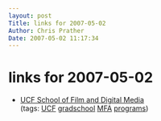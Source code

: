 ```yaml
---
layout: post
Title: links for 2007-05-02  
Author: Chris Prather
Date: 2007-05-02 11:17:34
---
```


# links for 2007-05-02
<ul class="delicious">
	<li>
		<div class="delicious-link"><a href="http://mfa.dm.ucf.edu/index.php">UCF School of Film and Digital Media</a></div>
		<div class="delicious-tags">(tags: <a href="http://del.icio.us/perigrin/UCF">UCF</a> <a href="http://del.icio.us/perigrin/gradschool">gradschool</a> <a href="http://del.icio.us/perigrin/MFA">MFA</a> <a href="http://del.icio.us/perigrin/programs">programs</a>)</div>
	</li>
</ul>

